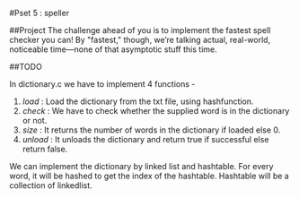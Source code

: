 #Pset 5 : speller

##Project
The challenge ahead of you is to implement the fastest spell checker you can!
By "fastest," though, we’re talking actual, real-world, noticeable time—none of that
asymptotic stuff this time.

##TODO

In dictionary.c we have to implement 4 functions -
1. *load* : Load the dictionary from the txt file, using hashfunction.
2. *check* : We have to check whether the supplied word is in the dictionary or not.
3. *size* : It returns the number of words in the dictionary if loaded else 0.
4. *unload* : It unloads the dictionary and return true if successful else return false.

We can implement the dictionary by linked list and hashtable. For every word, it will be hashed 
to get the index of the hashtable. Hashtable will be a collection of linkedlist.